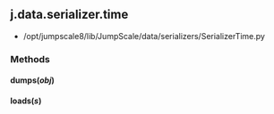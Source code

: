 <!-- toc -->
## j.data.serializer.time

- /opt/jumpscale8/lib/JumpScale/data/serializers/SerializerTime.py

### Methods

#### dumps(*obj*) 

#### loads(*s*) 

